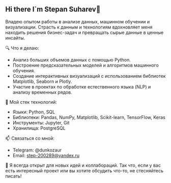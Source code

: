 ## Hi there I`m Stepan Suharev👋
Владею опытом работы в анализе данных, машинном обучении и визуализации. Страсть к данным и технологиям вдохновляет меня находить решения бизнес-задач и превращать сырые данные в ценные инсайты.

🔍 Что я делаю:
- Анализ больших объемов данных с помощью Python.
- Построение предсказательных моделей и алгоритмов машинного обучения.
- Создание интерактивных визуализаций с использованием библиотек Matplotlib, Seaborn и Plotly.
- Участие в проектах по обработке естественного языка (NLP) и анализу временных рядов.
  
🌟 Мой стек технологий:
- Языки: Python, SQL
- Библиотеки: Pandas, NumPy, Matplotlib, Scikit-learn, TensorFlow, Keras
- Инструменты: Jupyter, Git
- Хранилища: PostgreSQL

📫 Связаться со мной:
- Telegram: @dunkozaur
- Email: step-200289@yandex.ru

🌱 Я всегда открыт для новых идей и коллабораций. Так что, если у вас есть интересный проект или вы хотите обсудить что-то, не стесняйтесь писать!
<!--
**StepanSuharev/StepanSuharev** is a ✨ _special_ ✨ repository because its `README.md` (this file) appears on your GitHub profile.

Here are some ideas to get you started:

- 🔭 I’m currently working on ...
- 🌱 I’m currently learning ...
- 👯 I’m looking to collaborate on ...
- 🤔 I’m looking for help with ...
- 💬 Ask me about ...
- 📫 How to reach me: ...
- 😄 Pronouns: ...
- ⚡ Fun fact: ...
-->
